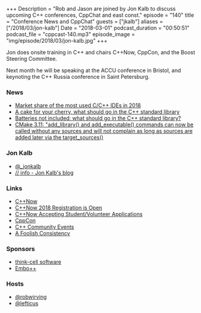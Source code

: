 +++
Description = "Rob and Jason are joined by Jon Kalb to discuss upcoming C++ conferences, CppChat and east const."
episode = "140"
title = "Conference News and CppChat"
guests = ["jkalb"]
aliases = ["/2018/03/jon-kalb"]
Date = "2018-03-01"
podcast_duration = "00:50:51"
podcast_file = "cppcast-140.mp3"
episode_image = "img/episode/2018/03/jon-kalb.jpg"
+++

Jon does onsite training in C++ and chairs C++Now, CppCon, and the Boost Steering Committee.

Next month he will be speaking at the ACCU conference in Bristol, and keynoting the C++ Russia conference in Saint Petersburg.

### News ###

 - [Market share of the most used C/C++ IDEs in 2018](http://blog.davidecoppola.com/2018/02/market-share-most-used-c-cpp-ides-in-2018-statistics-estimates/)
 - [A cake for your cherry, what should go in the C++ standard library](https://hackernoon.com/a-cake-for-your-cherry-what-should-go-in-the-c-standard-library-804fcecccef8)
 - [Batteries not included: what should go in the C++ standard library?](https://hatcat.com/?p=16)
 - [CMake 3.11: "add_library() and add_executable() commands can now be called without any sources and will not complain as long as sources are added later via the target_sources()](https://www.reddit.com/r/cpp/comments/7zoz2v/cmake_311_add_library_and_add_executable_commands/)
 
### Jon Kalb ###

 - [@_jonkalb](https://twitter.com/_jonkalb)
 - [// info - Jon Kalb's blog](http://www.slashslash.info/)

### Links ###

 - [C++Now](http://cppnow.org/)
 - [C++Now 2018 Registration is Open](http://cppnow.org/announcements/2018/02/2018-registration-is-open/)
 - [C++Now Accepting Student/Volunteer Applications](http://cppnow.org/announcements/2018/02/2018-call-for-student-volunteers/)
 - [CppCon](https://cppcon.org/)
 - [C++ Community Events](https://bit.ly/CppCommunityCalendar)
 - [A Foolish Consistency](http://www.slashslash.info/2018/02/a-foolish-consistency/)

### Sponsors ###

- [think-cell software](http://www.think-cell.com/cppcast)
- [Embo++](https://embo.io)

### Hosts ###

- [@robwirving](https://twitter.com/robwirving)
- [@lefticus](https://twitter.com/lefticus)


